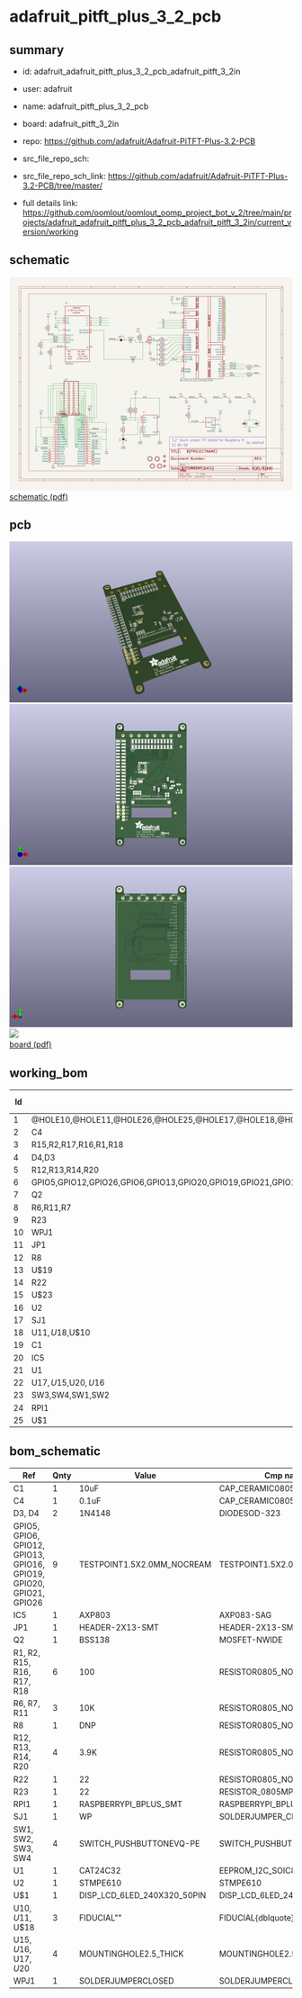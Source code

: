 # adafruit_pitft_plus_3_2_pcb
 
## summary 
* id: adafruit_adafruit_pitft_plus_3_2_pcb_adafruit_pitft_3_2in
* user: adafruit
* name: adafruit_pitft_plus_3_2_pcb
* board: adafruit_pitft_3_2in
* repo: https://github.com/adafruit/Adafruit-PiTFT-Plus-3.2-PCB



* src_file_repo_sch: 
* src_file_repo_sch_link: https://github.com/adafruit/Adafruit-PiTFT-Plus-3.2-PCB/tree/master/
* full details link: https://github.com/oomlout/oomlout_oomp_project_bot_v_2/tree/main/projects/adafruit_adafruit_pitft_plus_3_2_pcb_adafruit_pitft_3_2in/current_version/working  

## schematic  
![](working_schematic_600.png)  
[schematic (pdf)](working_schematic.pdf) 






















## pcb  
![](working_3d_600.png) 
![](working_3d_front_600.png)  
![](working_3d_back_600.png)  
![](working_600.png)  
[board (pdf)](working.pdf)  

## working_bom
| Id | Designator | Footprint | Quantity | Designation | Supplier and ref |  | None | 
| --- | --- | --- | --- | --- | --- | --- | --- | 
| 1 | @HOLE10,@HOLE11,@HOLE26,@HOLE25,@HOLE17,@HOLE18,@HOLE22,@HOLE24,@HOLE21,@HOLE6,@HOLE0,@HOLE8,@HOLE3,@HOLE13,@HOLE12,@HOLE5,@HOLE15,@HOLE4,@HOLE23,@HOLE2,@HOLE14,@HOLE20,@HOLE27,@HOLE9,@HOLE7,@HOLE16,@HOLE1,@HOLE19 |  | 28 |  |  |  | [''] | 
| 2 | C4 | 0805-NO | 1 | 0.1uF |  |  | [''] | 
| 3 | R15,R2,R17,R16,R1,R18 | 0805-NO | 6 | 100 |  |  | [''] | 
| 4 | D4,D3 | SOD-323 | 2 | 1N4148 |  |  | [''] | 
| 5 | R12,R13,R14,R20 | 0805-NO | 4 | 3.9K |  |  | [''] | 
| 6 | GPIO5,GPIO12,GPIO26,GPIO6,GPIO13,GPIO20,GPIO19,GPIO21,GPIO16 | PAD-1.5X2.0 | 9 |  |  |  | [''] | 
| 7 | Q2 | SOT23-WIDE | 1 | BSS138 |  |  | [''] | 
| 8 | R6,R11,R7 | 0805-NO | 3 | 10K |  |  | [''] | 
| 9 | R23 | _0805MP | 1 | 22 |  |  | [''] | 
| 10 | WPJ1 | SOLDERJUMPER_CLOSEDWIRE | 1 |  |  |  | [''] | 
| 11 | JP1 | 2X13_SMT_MALE | 1 |  |  |  | [''] | 
| 12 | R8 | 0805-NO | 1 | DNP |  |  | [''] | 
| 13 | U$19 | PCBFEAT-REV-056 | 1 |  |  |  | [''] | 
| 14 | R22 | 0805-NO | 1 | 22 |  |  | [''] | 
| 15 | U$23 | ADAFRUIT_TEXT_20MM | 1 |  |  |  | [''] | 
| 16 | U2 | QFN16_3MM | 1 | STMPE610 |  |  | [''] | 
| 17 | SJ1 | SOLDERJUMPER_CLOSEDWIRE | 1 | WP |  |  | [''] | 
| 18 | U$11,U$18,U$10 | FIDUCIAL_1MM | 3 | FIDUCIAL" |  |  | [''] | 
| 19 | C1 | 0805-NO | 1 | 10uF |  |  | [''] | 
| 20 | IC5 | SOT23 | 1 | AXP803 |  |  | [''] | 
| 21 | U1 | SOIC8_150MIL | 1 | CAT24C32 |  |  | [''] | 
| 22 | U$17,U$15,U$20,U$16 | MOUNTINGHOLE_2.5_PLATED_THICK | 4 | MOUNTINGHOLE2.5_THICK |  |  | [''] | 
| 23 | SW3,SW4,SW1,SW2 | TACT_PANA-EVQ | 4 |  |  |  | [''] | 
| 24 | RPI1 | RASPBERRYPI_BPLUS_SHIELD_SMT | 1 | RASPBERRYPI_BPLUS_SMT |  |  | [''] | 
| 25 | U$1 | TFT_3.2IN_240X320_50PIN | 1 | DISP_LCD_6LED_240X320_50PIN |  |  | [''] | 


## bom_schematic
| Ref | Qnty | Value | Cmp name | Footprint | Description | Vendor | DNP | 
| --- | --- | --- | --- | --- | --- | --- | --- | 
| C1 | 1 | 10uF | CAP_CERAMIC0805-NOOUTLINE | working:0805-NO |  |  |  | 
| C4 | 1 | 0.1uF | CAP_CERAMIC0805-NOOUTLINE | working:0805-NO |  |  |  | 
| D3, D4 | 2 | 1N4148 | DIODESOD-323 | working:SOD-323 |  |  |  | 
| GPIO5, GPIO6, GPIO12, GPIO13, GPIO16, GPIO19, GPIO20, GPIO21, GPIO26 | 9 | TESTPOINT1.5X2.0MM_NOCREAM | TESTPOINT1.5X2.0MM_NOCREAM | working:PAD-1.5X2.0 |  |  |  | 
| IC5 | 1 | AXP803 | AXP083-SAG | working:SOT23 |  |  |  | 
| JP1 | 1 | HEADER-2X13-SMT | HEADER-2X13-SMT | working:2X13_SMT_MALE |  |  |  | 
| Q2 | 1 | BSS138 | MOSFET-NWIDE | working:SOT23-WIDE |  |  |  | 
| R1, R2, R15, R16, R17, R18 | 6 | 100 | RESISTOR0805_NOOUTLINE | working:0805-NO |  |  |  | 
| R6, R7, R11 | 3 | 10K | RESISTOR0805_NOOUTLINE | working:0805-NO |  |  |  | 
| R8 | 1 | DNP | RESISTOR0805_NOOUTLINE | working:0805-NO |  |  |  | 
| R12, R13, R14, R20 | 4 | 3.9K | RESISTOR0805_NOOUTLINE | working:0805-NO |  |  |  | 
| R22 | 1 | 22 | RESISTOR0805_NOOUTLINE | working:0805-NO |  |  |  | 
| R23 | 1 | 22 | RESISTOR_0805MP | working:_0805MP |  |  |  | 
| RPI1 | 1 | RASPBERRYPI_BPLUS_SMT | RASPBERRYPI_BPLUS_SMT | working:RASPBERRYPI_BPLUS_SHIELD_SMT |  |  |  | 
| SJ1 | 1 | WP | SOLDERJUMPER_CLOSED | working:SOLDERJUMPER_CLOSEDWIRE |  |  |  | 
| SW1, SW2, SW3, SW4 | 4 | SWITCH_PUSHBUTTONEVQ-PE | SWITCH_PUSHBUTTONEVQ-PE | working:TACT_PANA-EVQ |  |  |  | 
| U1 | 1 | CAT24C32 | EEPROM_I2C_SOIC8_GENERIC | working:SOIC8_150MIL |  |  |  | 
| U2 | 1 | STMPE610 | STMPE610 | working:QFN16_3MM |  |  |  | 
| U$1 | 1 | DISP_LCD_6LED_240X320_50PIN | DISP_LCD_6LED_240X320_50PIN | working:TFT_3.2IN_240X320_50PIN |  |  |  | 
| U$10, U$11, U$18 | 3 | FIDUCIAL"" | FIDUCIAL{dblquote}{dblquote} | working:FIDUCIAL_1MM |  |  |  | 
| U$15, U$16, U$17, U$20 | 4 | MOUNTINGHOLE2.5_THICK | MOUNTINGHOLE2.5_THICK | working:MOUNTINGHOLE_2.5_PLATED_THICK |  |  |  | 
| WPJ1 | 1 | SOLDERJUMPERCLOSED | SOLDERJUMPERCLOSED | working:SOLDERJUMPER_CLOSEDWIRE |  |  |  | 



